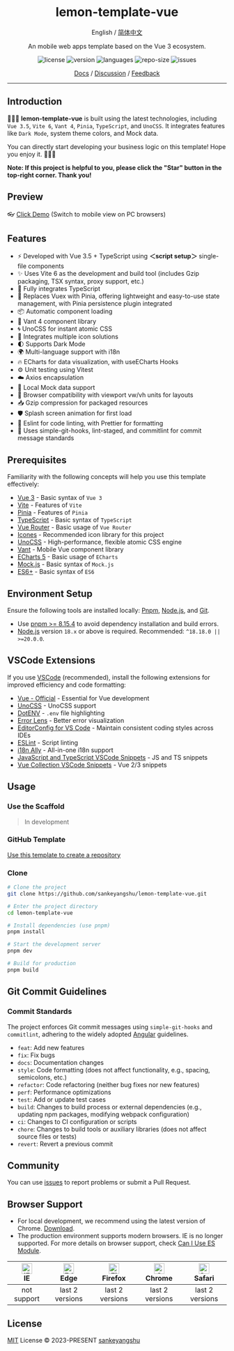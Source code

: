 <div align="center">
<h1 align="center">
  lemon-template-vue
</h1>

English / [简体中文](./README.zh-CN.md)

An mobile web apps template based on the Vue 3 ecosystem.

<p>
  <img src="https://img.shields.io/github/license/sankeyangshu/lemon-template-vue" alt="license" />
  <img src="https://img.shields.io/github/package-json/v/sankeyangshu/lemon-template-vue" alt="version" />
  <img src="https://img.shields.io/github/languages/top/sankeyangshu/lemon-template-vue" alt="languages" />
  <img src="https://img.shields.io/github/repo-size/sankeyangshu/lemon-template-vue" alt="repo-size" />
  <img src="https://img.shields.io/github/issues-closed/sankeyangshu/lemon-template-vue" alt="issues" />
</p>

[Docs]() / [Discussion]() / [Feedback](https://github.com/sankeyangshu/lemon-template-vue/issues)

</div>

---

## Introduction

🚀🚀🚀 **lemon-template-vue** is built using the latest technologies, including `Vue 3.5`, `Vite 6`, `Vant 4`, `Pinia`, `TypeScript`, and `UnoCSS`. It integrates features like `Dark Mode`, system theme colors, and Mock data.

You can directly start developing your business logic on this template! Hope you enjoy it. 👋👋👋

**Note: If this project is helpful to you, please click the "Star" button in the top-right corner. Thank you!**

## Preview

👓 [Click Demo]() (Switch to mobile view on PC browsers)

## Features

- ⚡️ Developed with Vue 3.5 + TypeScript using **＜script setup＞** single-file components
- ✨ Uses Vite 6 as the development and build tool (includes Gzip packaging, TSX syntax, proxy support, etc.)
- 🍕 Fully integrates TypeScript
- 🍍 Replaces Vuex with Pinia, offering lightweight and easy-to-use state management, with Pinia persistence plugin integrated
- 📦 Automatic component loading
- 🎨 Vant 4 component library
- 🌀 UnoCSS for instant atomic CSS
- 👏 Integrates multiple icon solutions
- 🌓 Supports Dark Mode
- 🌍 Multi-language support with i18n
- 🔥 ECharts for data visualization, with useECharts Hooks
- ⚙️ Unit testing using Vitest
- ☁️ Axios encapsulation
- 💾 Local Mock data support
- 📱 Browser compatibility with viewport vw/vh units for layouts
- 📥 Gzip compression for packaged resources
- 🛡️ Splash screen animation for first load
- 💪 Eslint for code linting, with Prettier for formatting
- 🌈 Uses simple-git-hooks, lint-staged, and commitlint for commit message standards

## Prerequisites

Familiarity with the following concepts will help you use this template effectively:

- [Vue 3](https://v3.vuejs.org/) - Basic syntax of `Vue 3`
- [Vite](https://vitejs.dev/) - Features of `Vite`
- [Pinia](https://pinia.vuejs.org/) - Features of `Pinia`
- [TypeScript](https://www.typescriptlang.org/) - Basic syntax of `TypeScript`
- [Vue Router](https://router.vuejs.org/) - Basic usage of `Vue Router`
- [Icones](https://icones.js.org/) - Recommended icon library for this project
- [UnoCSS](https://github.com/antfu/unocss) - High-performance, flexible atomic CSS engine
- [Vant](https://github.com/youzan/vant) - Mobile Vue component library
- [ECharts 5](https://echarts.apache.org/en/handbook/) - Basic usage of `ECharts`
- [Mock.js](https://github.com/nuysoft/Mock) - Basic syntax of `Mock.js`
- [ES6+](http://es6.ruanyifeng.com/) - Basic syntax of `ES6`

## Environment Setup

Ensure the following tools are installed locally: [Pnpm](https://pnpm.io/), [Node.js](http://nodejs.org/), and [Git](https://git-scm.com/).

- Use [pnpm >= 8.15.4](https://pnpm.io/) to avoid dependency installation and build errors.
- [Node.js](http://nodejs.org/) version `18.x` or above is required. Recommended: `^18.18.0 || >=20.0.0`.

## VSCode Extensions

If you use [VSCode](https://code.visualstudio.com/) (recommended), install the following extensions for improved efficiency and code formatting:

- [Vue - Official](https://marketplace.visualstudio.com/items?itemName=Vue.volar) - Essential for Vue development
- [UnoCSS](https://marketplace.visualstudio.com/items?itemName=antfu.unocss) - UnoCSS support
- [DotENV](https://marketplace.visualstudio.com/items?itemName=mikestead.dotenv) - `.env` file highlighting
- [Error Lens](https://marketplace.visualstudio.com/items?itemName=usernamehw.errorlens) - Better error visualization
- [EditorConfig for VS Code](https://marketplace.visualstudio.com/items?itemName=EditorConfig.EditorConfig) - Maintain consistent coding styles across IDEs
- [ESLint](https://marketplace.visualstudio.com/items?itemName=dbaeumer.vscode-eslint) - Script linting
- [i18n Ally](https://marketplace.visualstudio.com/items?itemName=lokalise.i18n-ally) - All-in-one i18n support
- [JavaScript and TypeScript VSCode Snippets](https://marketplace.visualstudio.com/items?itemName=sankeyangshu.vscode-javascript-typescript-snippets) - JS and TS snippets
- [Vue Collection VSCode Snippets](https://marketplace.visualstudio.com/items?itemName=sankeyangshu.vscode-vue-collection-snippets) - Vue 2/3 snippets

## Usage

### Use the Scaffold

> In development

### GitHub Template

[Use this template to create a repository](https://github.com/sankeyangshu/lemon-template-vue/generate)

### Clone

```bash
# Clone the project
git clone https://github.com/sankeyangshu/lemon-template-vue.git

# Enter the project directory
cd lemon-template-vue

# Install dependencies (use pnpm)
pnpm install

# Start the development server
pnpm dev

# Build for production
pnpm build
```

## Git Commit Guidelines

### Commit Standards

The project enforces Git commit messages using `simple-git-hooks` and `commitlint`, adhering to the widely adopted [Angular](https://github.com/conventional-changelog/conventional-changelog/tree/master/packages/conventional-changelog-angular) guidelines.

- `feat`: Add new features
- `fix`: Fix bugs
- `docs`: Documentation changes
- `style`: Code formatting (does not affect functionality, e.g., spacing, semicolons, etc.)
- `refactor`: Code refactoring (neither bug fixes nor new features)
- `perf`: Performance optimizations
- `test`: Add or update test cases
- `build`: Changes to build process or external dependencies (e.g., updating npm packages, modifying webpack configuration)
- `ci`: Changes to CI configuration or scripts
- `chore`: Changes to build tools or auxiliary libraries (does not affect source files or tests)
- `revert`: Revert a previous commit

## Community

You can use [issues](https://github.com/sankeyangshu/lemon-template-vue/issues) to report problems or submit a Pull Request.

## Browser Support

- For local development, we recommend using the latest version of Chrome. [Download](https://www.google.com/intl/en/chrome/).
- The production environment supports modern browsers. IE is no longer supported. For more details on browser support, check [Can I Use ES Module](https://caniuse.com/?search=ESModule).

| [<img src="https://i.imgtg.com/2023/04/11/8z7ot.png" alt=" IE" width="24px" height="24px" />](http://godban.github.io/browsers-support-badges/)</br>IE | [<img src="https://raw.githubusercontent.com/alrra/browser-logos/master/src/edge/edge_48x48.png" alt=" Edge" width="24px" height="24px" />](http://godban.github.io/browsers-support-badges/)</br>Edge | [<img src="https://raw.githubusercontent.com/alrra/browser-logos/master/src/firefox/firefox_48x48.png" alt="Firefox" width="24px" height="24px" />](http://godban.github.io/browsers-support-badges/)</br>Firefox | [<img src="https://raw.githubusercontent.com/alrra/browser-logos/master/src/chrome/chrome_48x48.png" alt="Chrome" width="24px" height="24px" />](http://godban.github.io/browsers-support-badges/)</br>Chrome | [<img src="https://raw.githubusercontent.com/alrra/browser-logos/master/src/safari/safari_48x48.png" alt="Safari" width="24px" height="24px" />](http://godban.github.io/browsers-support-badges/)</br>Safari |
| :----------------------------------------------------------------------------------------------------------------------------------------------------: | :----------------------------------------------------------------------------------------------------------------------------------------------------------------------------------------------------: | :---------------------------------------------------------------------------------------------------------------------------------------------------------------------------------------------------------------: | :-----------------------------------------------------------------------------------------------------------------------------------------------------------------------------------------------------------: | :-----------------------------------------------------------------------------------------------------------------------------------------------------------------------------------------------------------: |
|                                                                      not support                                                                       |                                                                                            last 2 versions                                                                                             |                                                                                                  last 2 versions                                                                                                  |                                                                                                last 2 versions                                                                                                |                                                                                                last 2 versions                                                                                                |

## License

[MIT](./LICENSE) License © 2023-PRESENT [sankeyangshu](https://github.com/sankeyangshu)
